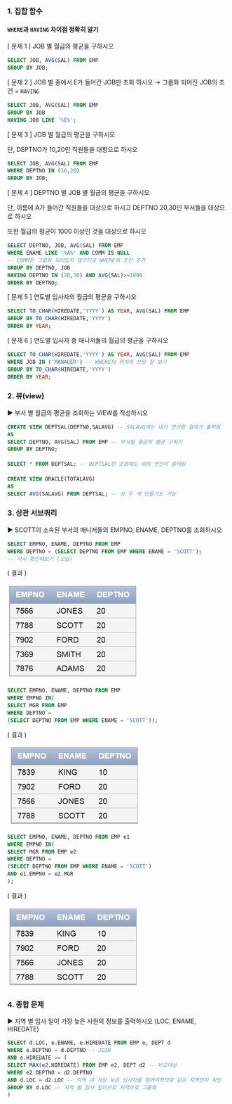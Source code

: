 ### 1. 집합 함수

####  `WHERE`과 `HAVING` 차이점 정확히 알기

[ 문제 1 ] JOB 별 월급의 평균을 구하시오

```sql
SELECT JOB, AVG(SAL) FROM EMP
GROUP BY JOB;
```

[ 문제 2 ] JOB 별 중에서 E가 들어간 JOB만 조회 하시오 → 그룹화 되어진 JOB의 조건 = `HAVING`

```SQL
SELECT JOB, AVG(SAL) FROM EMP
GROUP BY JOB
HAVING JOB LIKE '%E%';
```

[ 문제 3 ] JOB 별 월급의 평균을 구하시오

단, DEPTNO가 10,20인 직원들을 대항으로 하시오

```SQL
SELECT JOB, AVG(SAL) FROM EMP
WHERE DEPTNO IN (10,20)
GROUP BY JOB;
```

[ 문제 4 ] DEPTNO 별 JOB 별 월급의 평균을 구하시오

단, 이름에 A가 들어간 직원들을 대상으로 하시고 DEPTNO 20,30인 부서들을 대상으로 하시오

또한 월급의 평균이 1000 이상인 것을 대상으로 하시오

```SQL
SELECT DEPTNO, JOB, AVG(SAL) FROM EMP
WHERE ENAME LIKE '%A%' AND COMM IS NULL 
-- COMM은 그룹화 되어있지 않으므로 WHERE에 조건 추가
GROUP BY DEPTNO, JOB
HAVING DEPTNO IN (20,30) AND AVG(SAL)>=1000
ORDER BY DEPTNO;
```

[ 문제 5 ] 연도별 입사자의 월급의 평균을 구하시오

```sql
SELECT TO_CHAR(HIREDATE,'YYYY') AS YEAR, AVG(SAL) FROM EMP
GROUP BY TO_CHAR(HIREDATE,'YYYY')
ORDER BY YEAR;
```

[ 문제 6 ] 연도별 입사자 중 매니저들의 월급의 평균을 구하시오

```sql
SELECT TO_CHAR(HIREDATE,'YYYY') AS YEAR, AVG(SAL) FROM EMP
WHERE JOB IN ('MANAGER') -- WHERE의 위치와 쓰임 잘 보기
GROUP BY TO_CHAR(HIREDATE,'YYYY')
ORDER BY YEAR;
```

### 2. 뷰(view) 

▶ 부서 별 월급의 평균을 조회하는 VIEW를 작성하시오

```sql
CREATE VIEW DEPTSAL(DEPTNO,SALAVG) -- SALAVG에는 내가 연산한 결과가 출력됨
AS
SELECT DEPTNO, AVG(SAL) FROM EMP -- 부서별 월급의 평균 구하기
GROUP BY DEPTNO;

SELECT * FROM DEPTSAL; -- DEPTSAL만 조회해도 위의 연산이 출력됨

CREATE VIEW ORACLE(TOTALAVG)
AS
SELECT AVG(SALAVG) FROM DEPTSAL; -- 뷰 두 개 만들기도 가능
```

### 3. 상관 서브쿼리 

▶ SCOTT이 소속된 부서의 매니저들의 EMPNO, ENAME, DEPTNO를 조회하시오 

```SQL
SELECT EMPNO, ENAME, DEPTNO FROM EMP
WHERE DEPTNO = (SELECT DEPTNO FROM EMP WHERE ENAME = 'SCOTT');
-- 다시 확인해보기 (오답)
```

( 결과 )

![](../Image/Result/SQL/상관서브쿼리_예제1.JPG)

```sql
SELECT EMPNO, ENAME, DEPTNO FROM EMP 
WHERE EMPNO IN(
SELECT MGR FROM EMP
WHERE DEPTNO = 
(SELECT DEPTNO FROM EMP WHERE ENAME = 'SCOTT'));
```

( 결과 )

![](../Image/Result/SQL/상관서브쿼리_예제2.JPG)

```sql
SELECT EMPNO, ENAME, DEPTNO FROM EMP e1
WHERE EMPNO IN(
SELECT MGR FROM EMP e2
WHERE DEPTNO =
(SELECT DEPTNO FROM EMP WHERE ENAME = 'SCOTT')
AND e1.EMPNO = e2.MGR
);
```

( 결과 )

![](../Image/Result/SQL/상관서브쿼리_예제3.JPG)

### 4. 종합 문제

▶ 지역 별 입사 일이 가장 늦은 사원의 정보를 출력하시오 (LOC, ENAME, HIREDATE)

```SQL
SELECT d.LOC, e.ENAME, e.HIREDATE FROM EMP e, DEPT d
WHERE e.DEPTNO = d.DEPTNO -- JOIN
AND e.HIREDATE >= (
SELECT MAX(e2.HIREDATE) FROM EMP e2, DEPT d2 -- 비교대상
WHERE e2.DEPTNO = d2.DEPTNO
AND d.LOC = d2.LOC -- 지역 내 가장 늦은 입사자를 찾아야하므로 같은 지역인지 확인
GROUP BY d.LOC -- 지역 별 입사 일이므로 지역으로 그룹화
)
```

